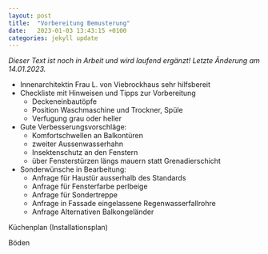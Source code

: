 ```yaml
---
layout: post
title:  "Vorbereitung Bemusterung"
date:   2023-01-03 13:43:15 +0100
categories: jekyll update
---
```


*Dieser Text ist noch in Arbeit und wird laufend ergänzt! Letzte Änderung am 14.01.2023.*

- Innenarchitektin Frau L. von Viebrockhaus sehr hilfsbereit
- Checkliste mit Hinweisen und Tipps zur Vorbereitung
  - Deckeneinbautöpfe
  - Position Waschmaschine und Trockner, Spüle
  - Verfugung grau oder heller
- Gute Verbesserungsvorschläge: 
  - Komfortschwellen an Balkontüren
  - zweiter Aussenwasserhahn
  - Insektenschutz an den Fenstern
  - über Fensterstürzen längs mauern statt Grenadierschicht 
- Sonderwünsche in Bearbeitung:
  - Anfrage für Haustür ausserhalb des Standards 
  - Anfrage für Fensterfarbe perlbeige 
  - Anfrage für Sondertreppe 
  - Anfrage in Fassade eingelassene Regenwasserfallrohre 
  - Anfrage Alternativen Balkongeländer

Küchenplan (Installationsplan)

Böden